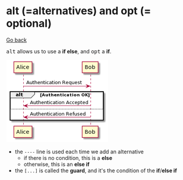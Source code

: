 # alt (=alternatives) and opt (= optional)

[Go back](../index.md)

<kbd>alt</kbd> allows us to use a **if else**, and <kbd>opt</kbd> a **if**.

![alt](../images/u-HqA2v9B2efpStXukHqpCbCJbNGjLDmoa-oKd0iBSb8pIl9J4uioSpFKmXABInDBIxX0gfBp2b1b_Nt1abmSW9rWWm0cuHXX6DoScf1IMeAI6bgJd4g4Lg2KjDAYw4wybA0f0EG0heM0000.png)

* the ``----`` line is used each time we add an alternative
  * if there is no condition, this is a **else**
  * otherwise, this is an **else if**
* the ``[...]`` is called the **guard**, and it's the condition of the **if**/**else if**